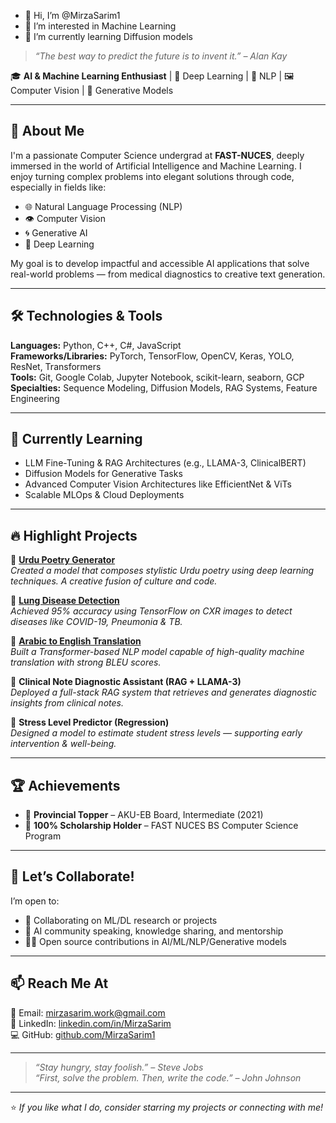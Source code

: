 - 👋 Hi, I’m @MirzaSarim1
- 👀 I’m interested in Machine Learning
- 🌱 I’m currently learning Diffusion models

> *“The best way to predict the future is to invent it.” – Alan Kay*

🎓 **AI & Machine Learning Enthusiast** | 🤖 Deep Learning | 🧠 NLP | 🖼️ Computer Vision | 🧬 Generative Models

---

## 🚀 About Me

I'm a passionate Computer Science undergrad at **FAST-NUCES**, deeply immersed in the world of Artificial Intelligence and Machine Learning. I enjoy turning complex problems into elegant solutions through code, especially in fields like:

- 🌐 Natural Language Processing (NLP)
- 👁️ Computer Vision
- 🌀 Generative AI
- 🧠 Deep Learning

My goal is to develop impactful and accessible AI applications that solve real-world problems — from medical diagnostics to creative text generation.

---

## 🛠️ Technologies & Tools

**Languages:** Python, C++, C#, JavaScript  
**Frameworks/Libraries:** PyTorch, TensorFlow, OpenCV, Keras, YOLO, ResNet, Transformers  
**Tools:** Git, Google Colab, Jupyter Notebook, scikit-learn, seaborn, GCP  
**Specialties:** Sequence Modeling, Diffusion Models, RAG Systems, Feature Engineering

---

## 🌱 Currently Learning

- LLM Fine-Tuning & RAG Architectures (e.g., LLAMA-3, ClinicalBERT)  
- Diffusion Models for Generative Tasks  
- Advanced Computer Vision Architectures like EfficientNet & ViTs  
- Scalable MLOps & Cloud Deployments  

---

## 🔥 Highlight Projects

🔹 [**Urdu Poetry Generator**](https://github.com/MirzaSarim1/Poetry-Generation-Model)  
*Created a model that composes stylistic Urdu poetry using deep learning techniques. A creative fusion of culture and code.*

🔹 [**Lung Disease Detection**](https://github.com/MirzaSarim1/Lung-Disease-Detection-Model)  
*Achieved 95% accuracy using TensorFlow on CXR images to detect diseases like COVID-19, Pneumonia & TB.*

🔹 [**Arabic to English Translation**](https://github.com/MirzaSarim1/Arabic-to-English_Translation)  
*Built a Transformer-based NLP model capable of high-quality machine translation with strong BLEU scores.*

🔹 **Clinical Note Diagnostic Assistant (RAG + LLAMA-3)**  
*Deployed a full-stack RAG system that retrieves and generates diagnostic insights from clinical notes.*

🔹 **Stress Level Predictor (Regression)**  
*Designed a model to estimate student stress levels — supporting early intervention & well-being.*

---

## 🏆 Achievements

- 🥇 **Provincial Topper** – AKU-EB Board, Intermediate (2021)  
- 💸 **100% Scholarship Holder** – FAST NUCES BS Computer Science Program  

---

## 💬 Let’s Collaborate!

I’m open to:

- 🤝 Collaborating on ML/DL research or projects  
- 🎤 AI community speaking, knowledge sharing, and mentorship  
- 🧑‍💻 Open source contributions in AI/ML/NLP/Generative models  

---

## 📫 Reach Me At

📧 Email: [mirzasarim.work@gmail.com](mailto:mirzasarim.work@gmail.com)  
🔗 LinkedIn: [linkedin.com/in/MirzaSarim](https://www.linkedin.com/in/mirza-sarim-khalil-926360292)  
💻 GitHub: [github.com/MirzaSarim1](https://github.com/MirzaSarim1)  

---

> *“Stay hungry, stay foolish.” – Steve Jobs*  
> *“First, solve the problem. Then, write the code.” – John Johnson*

---

⭐ *If you like what I do, consider starring my projects or connecting with me!*  

<!---
MirzaSarim1/MirzaSarim1 is a ✨ special ✨ repository because its `README.md` (this file) appears on your GitHub profile.
You can click the Preview link to take a look at your changes.
--->
